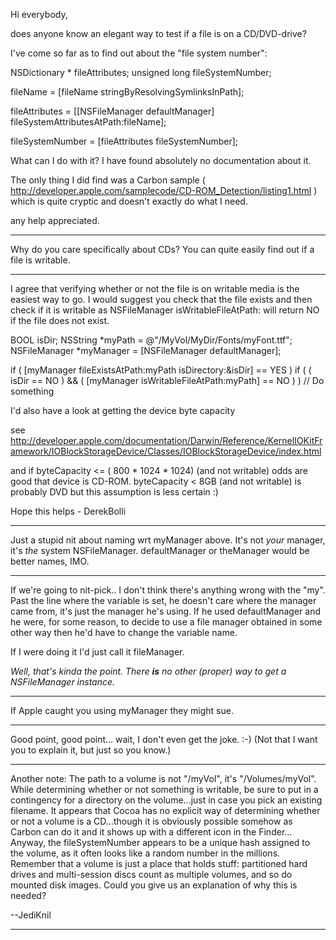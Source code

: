 Hi everybody,

does anyone know an elegant way to test if a file is on a CD/DVD-drive?

I've come so far as to find out about the "file system number":

    
  NSDictionary * fileAttributes;
  unsigned long fileSystemNumber;
  
  fileName = [fileName stringByResolvingSymlinksInPath];
  
  fileAttributes = [[NSFileManager defaultManager] fileSystemAttributesAtPath:fileName];
	
  fileSystemNumber = [fileAttributes fileSystemNumber];


What can I do with it? I have found absolutely no documentation about it.

The only thing I did find was a Carbon sample ( http://developer.apple.com/samplecode/CD-ROM_Detection/listing1.html ) which is quite cryptic and doesn't exactly do what I need.

any help appreciated.

----

Why do you care specifically about CDs? You can quite easily find out if a file is writable.

----

I agree that verifying whether or not the file
is on writable media is the easiest way to go.
I would suggest you check that the file exists
and then check if it is writable as
NSFileManager isWritableFileAtPath: will return NO
if the file does not exist.

    

BOOL isDir;
NSString *myPath = @"/MyVol/MyDir/Fonts/myFont.ttf";
NSFileManager *myManager = [NSFileManager defaultManager];
 
 
if ( [myManager fileExistsAtPath:myPath isDirectory:&isDir] == YES )
   if ( ( isDir == NO ) && ( [myManager isWritableFileAtPath:myPath] == NO ) )
      // Do something



I'd also have a look at getting the device byte capacity

see http://developer.apple.com/documentation/Darwin/Reference/KernelIOKitFramework/IOBlockStorageDevice/Classes/IOBlockStorageDevice/index.html

and if byteCapacity <= ( 800 * 1024 * 1024) (and not writable) odds are good that device is CD-ROM. byteCapacity < 8GB (and not writable) is probably DVD but this assumption is less certain :)

Hope this helps - DerekBolli

----

Just a stupid nit about naming wrt     myManager above. It's not *your* manager, it's *the* system NSFileManager.     defaultManager or     theManager would be better names, IMO.

----

If we're going to nit-pick.. I don't think there's anything wrong with the "my".  Past the line where the variable is set, he doesn't care where the manager came from, it's just the manager he's using.  If he used     defaultManager and he were, for some reason, to decide to use a file manager obtained in some other way then he'd have to change the variable name.

If I were doing it I'd just call it     fileManager.

*Well, that's kinda the point. There **is** no other (proper) way to get a NSFileManager instance.*

----

If Apple caught you using     myManager they might sue.

----

Good point, good point... wait, I don't even get the joke. :-) (Not that I want you to explain it, but just so you know.)

----

Another note: The path to a volume is not "/myVol", it's "/Volumes/myVol". While determining whether or not something is writable, be sure to put in a contingency for a directory on the volume...just in case you pick an existing filename. It appears that Cocoa has no explicit way of determining whether or not a volume is a CD...though it is obviously possible somehow as Carbon can do it and it shows up with a different icon in the Finder... Anyway, the fileSystemNumber appears to be a unique hash assigned to the volume, as it often looks like a random number in the millions. Remember that a volume is just a place that holds stuff: partitioned hard drives and multi-session discs count as multiple volumes, and so do mounted disk images. Could you give us an explanation of why this is needed?

--JediKnil

----
